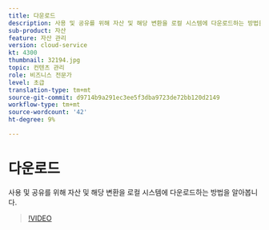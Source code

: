 ```yaml
---
title: 다운로드
description: 사용 및 공유를 위해 자산 및 해당 변환을 로컬 시스템에 다운로드하는 방법을 알아봅니다.
sub-product: 자산
feature: 자산 관리
version: cloud-service
kt: 4300
thumbnail: 32194.jpg
topic: 컨텐츠 관리
role: 비즈니스 전문가
level: 초급
translation-type: tm+mt
source-git-commit: d9714b9a291ec3ee5f3dba9723de72bb120d2149
workflow-type: tm+mt
source-wordcount: '42'
ht-degree: 9%

---
```



# 다운로드

사용 및 공유를 위해 자산 및 해당 변환을 로컬 시스템에 다운로드하는 방법을 알아봅니다.

>[!VIDEO](https://video.tv.adobe.com/v/35090/?quality=12&learn=on&hidetitle=true)
